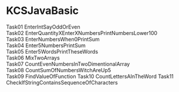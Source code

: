 # KCSJavaBasic
Task01 EnterIntSayOddOrEven                                                                                                       
Task02 EnterQuantityXEnterXNumbersPrintNumbersLower100                                                                           
Task03 EnterNumbersWhen0PrintSum                                                                                                 
Task04 Enter5NumbersPrintSum                                                                                                    
Task05 Enter5WordsPrintTheseWords                                                                                                 
Task06 MixTwoArrays                                                                                                               
Task07 CountEvenNumbersInTwoDimentionalArray   
Task08 CountSumOfNumbersWitchAreUp5  
Task09 FindValueOfFunction
Task10 CountLettersAInTheWord 
Task11 CheckIfStringContainsSequenceOfCharacters  


